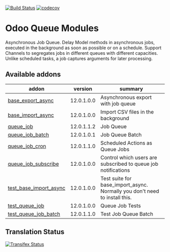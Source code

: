[![Build Status](https://travis-ci.org/OCA/queue.svg?branch=12.0)](https://travis-ci.org/OCA/queue)
[![codecov](https://codecov.io/gh/OCA/queue/branch/12.0/graph/badge.svg)](https://codecov.io/gh/OCA/queue)


Odoo Queue Modules
==================

Asynchronous Job Queue. Delay Model methods in asynchronous jobs, executed in
the background as soon as possible or on a schedule.  Support Channels to
segregates jobs in different queues with different capacities. Unlike
scheduled tasks, a job captures arguments for later processing.


[//]: # (addons)

Available addons
----------------
addon | version | summary
--- | --- | ---
[base_export_async](base_export_async/) | 12.0.1.0.0 | Asynchronous export with job queue
[base_import_async](base_import_async/) | 12.0.1.0.0 | Import CSV files in the background
[queue_job](queue_job/) | 12.0.1.1.2 | Job Queue
[queue_job_batch](queue_job_batch/) | 12.0.1.0.1 | Job Queue Batch
[queue_job_cron](queue_job_cron/) | 12.0.1.1.0 | Scheduled Actions as Queue Jobs
[queue_job_subscribe](queue_job_subscribe/) | 12.0.1.0.0 | Control which users are subscribed to queue job notifications
[test_base_import_async](test_base_import_async/) | 12.0.1.0.0 | Test suite for base_import_async. Normally you don't need to install this.
[test_queue_job](test_queue_job/) | 12.0.1.0.0 | Queue Job Tests
[test_queue_job_batch](test_queue_job_batch/) | 12.0.1.1.0 | Test Job Queue Batch

[//]: # (end addons)

Translation Status
------------------
[![Transifex Status](https://www.transifex.com/projects/p/OCA-queue-12-0/chart/image_png)](https://www.transifex.com/projects/p/OCA-queue-12-0)

